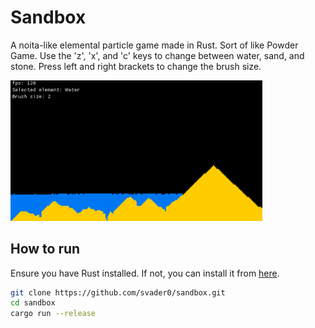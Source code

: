 # Sandbox

A noita-like elemental particle game made in Rust.
Sort of like Powder Game. Use the 'z', 'x', and 'c' keys to change between water, sand, and stone.
Press left and right brackets to change the brush size.

<img src="example.png" style="width: 80%">

## How to run
Ensure you have Rust installed. If not, you can install it from [here](https://www.rust-lang.org/tools/install).
```bash
git clone https://github.com/svader0/sandbox.git
cd sandbox
cargo run --release
```